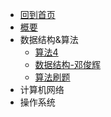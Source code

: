 <!-- _navbar.md -->
- [回到首页]()
- [概要](/Tech/ComputerScience/index.md)
- 数据结构&算法
  - [算法4](/Tech/ComputerScience/Algorithms4/index.md)
  - [数据结构-邓俊辉](/Tech/ComputerScience/DataStructure_DJH/index.md)
  - [算法刷题](/Tech/ComputerScience/Leetcode/index.md)
- 计算机网络
- 操作系统